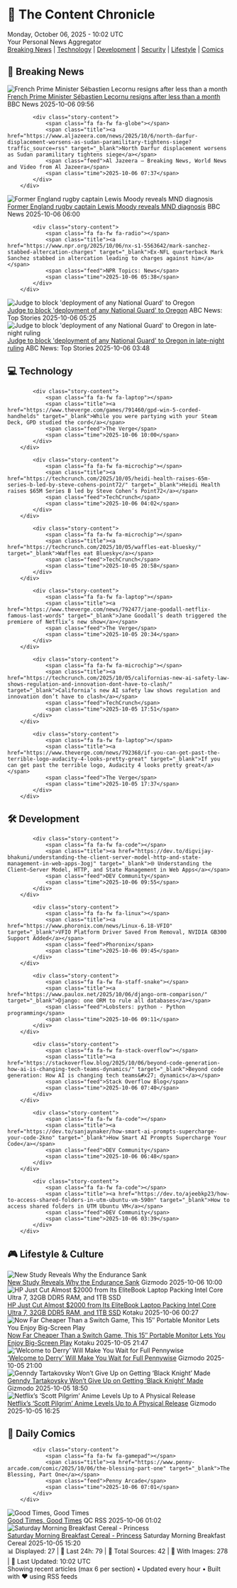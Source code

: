 <!-- Processing 54 RSS feeds at 2025-10-06 10:02:19 UTC -->
<!-- Processing: XKCD -->
<!-- Processing: Saturday Morning Breakfast Cereal -->
<!-- Processing: Penny Arcade -->
<!-- Processing: Poorly Drawn Lines -->
<!-- Processing: Garfield -->
<!-- Processing: Dilbert -->
<!-- Processing: Girl Genius -->
<!-- Processing: BBC World News -->
<!-- Processing: CBC News -->
<!-- Error processing https://rss.cbc.ca/lineup/topstories.xml: The read operation timed out -->
<!-- Processing: Associated Press Breaking -->
<!-- Processing: NBC News Breaking -->
<!-- Processing: TechCrunch -->
<!-- Processing: The Verge -->
<!-- Processing: WIRED -->
<!-- Processing: Slashdot -->
<!-- Processing: Lobsters Python -->
<!-- Processing: Dev.to -->
<!-- Processing: StackOverflow Blog -->
<!-- Processing: Phoronix Linux News -->
<!-- Processing: It's FOSS -->
<!-- Processing: OMG! Ubuntu -->
<!-- Processing: Linux.com -->
<!-- Processing: Ubuntu Blog -->
<!-- Processing: GitHub Blog -->
<!-- Processing: Coding Horror -->
<!-- Processing: Gizmodo -->
<!-- Processing: Schneier on Security -->
<!-- Generated 6 new posts out of 27 feeds processed -->
<div class="newspaper-header">
    <h1 class="newspaper-title">📰 The Content Chronicle</h1>
    <div class="newspaper-date">Monday, October 06, 2025 - 10:02 UTC</div>
    <div class="newspaper-subtitle">Your Personal News Aggregator</div>
</div>

<div class="newspaper-nav">
    <a href="#breaking">Breaking News</a> |
    <a href="#tech">Technology</a> |
    <a href="#dev">Development</a> |
    <a href="#security">Security</a> |
    <a href="#lifestyle">Lifestyle</a> |
    <a href="#webcomics">Comics</a>
</div>

<div class="news-section breaking-news" id="breaking">
<h2 class="section-header">🚨 Breaking News</h2>
<div class="stories-container">
<div class="story">
            <img src="https://ichef.bbci.co.uk/ace/standard/240/cpsprodpb/fc50/live/7614dc60-a299-11f0-92db-77261a15b9d2.jpg" alt="French Prime Minister Sébastien Lecornu resigns after less than a month" class="story-image" loading="lazy" onerror="this.style.display='none'">
            <div class="story-content">
                <span class="fa fa-fw fa-earth-americas"></span>
                <span class="title"><a href="https://www.bbc.com/news/articles/cewn9k0w9rxo?at_medium=RSS&at_campaign=rss" target="_blank">French Prime Minister Sébastien Lecornu resigns after less than a month</a></span>
                <span class="feed">BBC News</span>
                <span class="time">2025-10-06 09:56</span>
            </div>
        </div>
<div class="story">
            
            <div class="story-content">
                <span class="fa fa-fw fa-globe"></span>
                <span class="title"><a href="https://www.aljazeera.com/news/2025/10/6/north-darfur-displacement-worsens-as-sudan-paramilitary-tightens-siege?traffic_source=rss" target="_blank">North Darfur displacement worsens as Sudan paramilitary tightens siege</a></span>
                <span class="feed">Al Jazeera – Breaking News, World News and Video from Al Jazeera</span>
                <span class="time">2025-10-06 07:37</span>
            </div>
        </div>
<div class="story">
            <img src="https://ichef.bbci.co.uk/ace/standard/240/cpsprodpb/d040/live/48ea27d0-a1f5-11f0-928c-71dbb8619e94.jpg" alt="Former England rugby captain Lewis Moody reveals MND diagnosis" class="story-image" loading="lazy" onerror="this.style.display='none'">
            <div class="story-content">
                <span class="fa fa-fw fa-flag"></span>
                <span class="title"><a href="https://www.bbc.com/sport/rugby-union/articles/cz7rddrrlqno?at_medium=RSS&at_campaign=rss" target="_blank">Former England rugby captain Lewis Moody reveals MND diagnosis</a></span>
                <span class="feed">BBC News</span>
                <span class="time">2025-10-06 06:00</span>
            </div>
        </div>
<div class="story">
            
            <div class="story-content">
                <span class="fa fa-fw fa-radio"></span>
                <span class="title"><a href="https://www.npr.org/2025/10/06/nx-s1-5563642/mark-sanchez-stabbed-altercation-charges" target="_blank">Ex-NFL quarterback Mark Sanchez stabbed in altercation leading to charges against him</a></span>
                <span class="feed">NPR Topics: News</span>
                <span class="time">2025-10-06 05:38</span>
            </div>
        </div>
<div class="story">
            <img src="https://s.abcnews.com/images/Politics/portland-protests-20251005-getty-jh_1759689808390_hpMain_4x3t_384.jpg" alt="Judge to block &#x27;deployment of any National Guard&#x27; to Oregon" class="story-image" loading="lazy" onerror="this.style.display='none'">
            <div class="story-content">
                <span class="fa fa-fw fa-tv"></span>
                <span class="title"><a href="https://abcnews.go.com/US/federal-judge-temporarily-blocks-trumps-attempt-deploy-oregon/story?id=126223483" target="_blank">Judge to block &#x27;deployment of any National Guard&#x27; to Oregon</a></span>
                <span class="feed">ABC News: Top Stories</span>
                <span class="time">2025-10-06 05:25</span>
            </div>
        </div>
<div class="story">
            <img src="https://s.abcnews.com/images/Politics/portland-protests-20251005-getty-jh_1759689808390_hpMain_4x3t_384.jpg" alt="Judge to block &#x27;deployment of any National Guard&#x27; to Oregon in late-night ruling" class="story-image" loading="lazy" onerror="this.style.display='none'">
            <div class="story-content">
                <span class="fa fa-fw fa-tv"></span>
                <span class="title"><a href="https://abcnews.go.com/US/federal-judge-temporarily-blocks-trumps-attempt-deploy-oregon/story?id=126223483" target="_blank">Judge to block &#x27;deployment of any National Guard&#x27; to Oregon in late-night ruling</a></span>
                <span class="feed">ABC News: Top Stories</span>
                <span class="time">2025-10-06 03:48</span>
            </div>
        </div>
</div>
</div>
<div class="news-section tech-news" id="tech">
<h2 class="section-header">💻 Technology</h2>
<div class="stories-container">
<div class="story">
            
            <div class="story-content">
                <span class="fa fa-fw fa-laptop"></span>
                <span class="title"><a href="https://www.theverge.com/games/791460/gpd-win-5-corded-handhelds" target="_blank">While you were partying with your Steam Deck, GPD studied the cord</a></span>
                <span class="feed">The Verge</span>
                <span class="time">2025-10-06 10:00</span>
            </div>
        </div>
<div class="story">
            
            <div class="story-content">
                <span class="fa fa-fw fa-microchip"></span>
                <span class="title"><a href="https://techcrunch.com/2025/10/05/heidi-health-raises-65m-series-b-led-by-steve-cohens-point72/" target="_blank">Heidi Health raises $65M Series B led by Steve Cohen’s Point72</a></span>
                <span class="feed">TechCrunch</span>
                <span class="time">2025-10-06 04:02</span>
            </div>
        </div>
<div class="story">
            
            <div class="story-content">
                <span class="fa fa-fw fa-microchip"></span>
                <span class="title"><a href="https://techcrunch.com/2025/10/05/waffles-eat-bluesky/" target="_blank">Waffles eat Bluesky</a></span>
                <span class="feed">TechCrunch</span>
                <span class="time">2025-10-05 20:58</span>
            </div>
        </div>
<div class="story">
            
            <div class="story-content">
                <span class="fa fa-fw fa-laptop"></span>
                <span class="title"><a href="https://www.theverge.com/news/792477/jane-goodall-netflix-famous-last-words" target="_blank">Jane Goodall’s death triggered the premiere of Netflix’s new show</a></span>
                <span class="feed">The Verge</span>
                <span class="time">2025-10-05 20:34</span>
            </div>
        </div>
<div class="story">
            
            <div class="story-content">
                <span class="fa fa-fw fa-microchip"></span>
                <span class="title"><a href="https://techcrunch.com/2025/10/05/californias-new-ai-safety-law-shows-regulation-and-innovation-dont-have-to-clash/" target="_blank">California’s new AI safety law shows regulation and innovation don’t have to clash</a></span>
                <span class="feed">TechCrunch</span>
                <span class="time">2025-10-05 17:51</span>
            </div>
        </div>
<div class="story">
            
            <div class="story-content">
                <span class="fa fa-fw fa-laptop"></span>
                <span class="title"><a href="https://www.theverge.com/news/792368/if-you-can-get-past-the-terrible-logo-audacity-4-looks-pretty-great" target="_blank">If you can get past the terrible logo, Audacity 4 looks pretty great</a></span>
                <span class="feed">The Verge</span>
                <span class="time">2025-10-05 17:37</span>
            </div>
        </div>
</div>
</div>
<div class="news-section dev-news" id="dev">
<h2 class="section-header">🛠️ Development</h2>
<div class="stories-container">
<div class="story">
            
            <div class="story-content">
                <span class="fa fa-fw fa-code"></span>
                <span class="title"><a href="https://dev.to/digvijay-bhakuni/understanding-the-client-server-model-http-and-state-management-in-web-apps-3ogj" target="_blank">🌐 Understanding the Client–Server Model, HTTP, and State Management in Web Apps</a></span>
                <span class="feed">DEV Community</span>
                <span class="time">2025-10-06 09:55</span>
            </div>
        </div>
<div class="story">
            
            <div class="story-content">
                <span class="fa fa-fw fa-linux"></span>
                <span class="title"><a href="https://www.phoronix.com/news/Linux-6.18-VFIO" target="_blank">VFIO Platform Driver Saved From Removal, NVIDIA GB300 Support Added</a></span>
                <span class="feed">Phoronix</span>
                <span class="time">2025-10-06 09:45</span>
            </div>
        </div>
<div class="story">
            
            <div class="story-content">
                <span class="fa fa-fw fa-staff-snake"></span>
                <span class="title"><a href="https://www.paulox.net/2025/10/06/django-orm-comparison/" target="_blank">Django: one ORM to rule all databases</a></span>
                <span class="feed">Lobsters: python - Python programming</span>
                <span class="time">2025-10-06 09:11</span>
            </div>
        </div>
<div class="story">
            
            <div class="story-content">
                <span class="fa fa-fw fa-stack-overflow"></span>
                <span class="title"><a href="https://stackoverflow.blog/2025/10/06/beyond-code-generation-how-ai-is-changing-tech-teams-dynamics/" target="_blank">Beyond code generation: How AI is changing tech teams&#x27; dynamics</a></span>
                <span class="feed">Stack Overflow Blog</span>
                <span class="time">2025-10-06 07:40</span>
            </div>
        </div>
<div class="story">
            
            <div class="story-content">
                <span class="fa fa-fw fa-code"></span>
                <span class="title"><a href="https://dev.to/sanjaynaker/how-smart-ai-prompts-supercharge-your-code-2kno" target="_blank">How Smart AI Prompts Supercharge Your Code</a></span>
                <span class="feed">DEV Community</span>
                <span class="time">2025-10-06 06:48</span>
            </div>
        </div>
<div class="story">
            
            <div class="story-content">
                <span class="fa fa-fw fa-code"></span>
                <span class="title"><a href="https://dev.to/ajeebkp23/how-to-access-shared-folders-in-utm-ubuntu-vm-590n" target="_blank">How to access shared folders in UTM Ubuntu VM</a></span>
                <span class="feed">DEV Community</span>
                <span class="time">2025-10-06 03:39</span>
            </div>
        </div>
</div>
</div>
<div class="news-section lifestyle-news" id="lifestyle">
<h2 class="section-header">🎮 Lifestyle & Culture</h2>
<div class="stories-container">
<div class="story">
            <img src="https://gizmodo.com/app/uploads/2025/10/endurance-in-the-distance-1280x853.jpg" alt="New Study Reveals Why the Endurance Sank" class="story-image" loading="lazy" onerror="this.style.display='none'">
            <div class="story-content">
                <span class="fa fa-fw fa-computer"></span>
                <span class="title"><a href="https://gizmodo.com/new-study-reveals-why-the-endurance-sank-2000667287" target="_blank">New Study Reveals Why the Endurance Sank</a></span>
                <span class="feed">Gizmodo</span>
                <span class="time">2025-10-06 10:00</span>
            </div>
        </div>
<div class="story">
            <img src="https://kotaku.com/app/uploads/2025/10/hp-core-ultra-7.jpg" alt="HP Just Cut Almost $2000 from Its EliteBook Laptop Packing Intel Core Ultra 7, 32GB DDR5 RAM, and 1TB SSD" class="story-image" loading="lazy" onerror="this.style.display='none'">
            <div class="story-content">
                <span class="fa fa-fw fa-gamepad"></span>
                <span class="title"><a href="https://kotaku.com/hp-just-cut-almost-2000-from-its-elitebook-laptop-packing-intel-core-ultra-7-32gb-ddr5-ram-and-1tb-ssd-2000631866" target="_blank">HP Just Cut Almost $2000 from Its EliteBook Laptop Packing Intel Core Ultra 7, 32GB DDR5 RAM, and 1TB SSD</a></span>
                <span class="feed">Kotaku</span>
                <span class="time">2025-10-06 00:27</span>
            </div>
        </div>
<div class="story">
            <img src="https://kotaku.com/app/uploads/2025/10/large-15-portable-monitor.jpg" alt="Now Far Cheaper Than a Switch Game, This 15″ Portable Monitor Lets You Enjoy Big-Screen Play" class="story-image" loading="lazy" onerror="this.style.display='none'">
            <div class="story-content">
                <span class="fa fa-fw fa-gamepad"></span>
                <span class="title"><a href="https://kotaku.com/now-far-cheaper-than-a-switch-game-this-15-portable-monitor-lets-you-enjoy-big-screen-play-2000631855" target="_blank">Now Far Cheaper Than a Switch Game, This 15″ Portable Monitor Lets You Enjoy Big-Screen Play</a></span>
                <span class="feed">Kotaku</span>
                <span class="time">2025-10-05 21:47</span>
            </div>
        </div>
<div class="story">
            <img src="https://gizmodo.com/app/uploads/2025/09/it-welcome-to-derry_0-1280x853.jpg" alt="‘Welcome to Derry’ Will Make You Wait for Full Pennywise" class="story-image" loading="lazy" onerror="this.style.display='none'">
            <div class="story-content">
                <span class="fa fa-fw fa-computer"></span>
                <span class="title"><a href="https://gizmodo.com/welcome-to-derry-will-make-you-wait-for-full-pennywise-2000667854" target="_blank">‘Welcome to Derry’ Will Make You Wait for Full Pennywise</a></span>
                <span class="feed">Gizmodo</span>
                <span class="time">2025-10-05 21:00</span>
            </div>
        </div>
<div class="story">
            <img src="https://gizmodo.com/app/uploads/2025/09/black-knight-tartakovsky-1280x853.jpg" alt="Genndy Tartakovsky Won’t Give Up on Getting ‘Black Knight’ Made" class="story-image" loading="lazy" onerror="this.style.display='none'">
            <div class="story-content">
                <span class="fa fa-fw fa-computer"></span>
                <span class="title"><a href="https://gizmodo.com/genndy-tartakovsky-wont-give-up-on-getting-black-knight-made-2000667740" target="_blank">Genndy Tartakovsky Won’t Give Up on Getting ‘Black Knight’ Made</a></span>
                <span class="feed">Gizmodo</span>
                <span class="time">2025-10-05 18:50</span>
            </div>
        </div>
<div class="story">
            <img src="https://gizmodo.com/app/uploads/2025/10/scott-pilgrim-1280x853.jpg" alt="Netflix’s ‘Scott Pilgrim’ Anime Levels Up to A Physical Release" class="story-image" loading="lazy" onerror="this.style.display='none'">
            <div class="story-content">
                <span class="fa fa-fw fa-computer"></span>
                <span class="title"><a href="https://gizmodo.com/netflixs-scott-pilgrim-anime-levels-up-to-a-physical-release-2000667850" target="_blank">Netflix’s ‘Scott Pilgrim’ Anime Levels Up to A Physical Release</a></span>
                <span class="feed">Gizmodo</span>
                <span class="time">2025-10-05 16:25</span>
            </div>
        </div>
</div>
</div>
<div class="news-section webcomics-section" id="webcomics">
<h2 class="section-header">🎨 Daily Comics</h2>
<div class="stories-container">
<div class="story">
            
            <div class="story-content">
                <span class="fa fa-fw fa-gamepad"></span>
                <span class="title"><a href="https://www.penny-arcade.com/comic/2025/10/06/the-blessing-part-one" target="_blank">The Blessing, Part One</a></span>
                <span class="feed">Penny Arcade</span>
                <span class="time">2025-10-06 07:01</span>
            </div>
        </div>
<div class="story">
            <img src="http://www.questionablecontent.net/comics/5672.png" alt="Good Times, Good Times" class="story-image" loading="lazy" onerror="this.style.display='none'">
            <div class="story-content">
                <span class="fa fa-fw fa-music"></span>
                <span class="title"><a href="http://questionablecontent.net/view.php?comic=5672" target="_blank">Good Times, Good Times</a></span>
                <span class="feed">QC RSS</span>
                <span class="time">2025-10-06 01:02</span>
            </div>
        </div>
<div class="story">
            <img src="https://www.smbc-comics.com/comics/1759640123-20251005.png" alt="Saturday Morning Breakfast Cereal - Princess" class="story-image" loading="lazy" onerror="this.style.display='none'">
            <div class="story-content">
                <span class="fa fa-fw fa-smile"></span>
                <span class="title"><a href="https://www.smbc-comics.com/comic/princess-3" target="_blank">Saturday Morning Breakfast Cereal - Princess</a></span>
                <span class="feed">Saturday Morning Breakfast Cereal</span>
                <span class="time">2025-10-05 15:20</span>
            </div>
        </div>
</div>
</div>

<div class="newspaper-footer">
    <div class="stats">
        📊 Displayed: 27 | 📅 Last 24h: 79 | 📡 Total Sources: 42 | 📸 With Images: 278 |
        🔄 Last Updated: 10:02 UTC
    </div>
    <div class="footer-note">
        Showing recent articles (max 6 per section) • Updated every hour • Built with ❤️ using RSS feeds
    </div>
</div>

